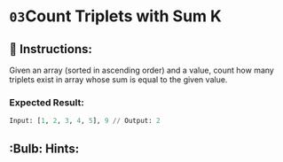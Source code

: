 # **``03``Count Triplets with Sum K**

## :pencil: Instructions:
Given an array (sorted in ascending order) and a value, count how many triplets
exist in array whose sum is equal to the given value.

### Expected Result:          

```python
Input: [1, 2, 3, 4, 5], 9 // Output: 2
```
## :Bulb: Hints:
